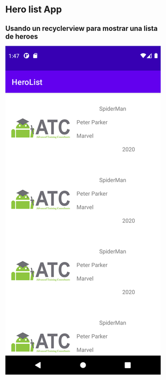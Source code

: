 # Hero list App
## Usando un recyclerview para mostrar una lista de heroes

![](docs/screenshot.png)
